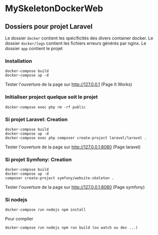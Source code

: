 # MySkeletonDockerWeb

## Dossiers pour projet Laravel
Le dossier ```docker``` contient les spécificités des divers container docker.
Le dossier ```docker/logs``` contient les fichiers erreurs générés par nginx.
Le dossier ```app``` contient le projet

### Installation
```
docker-compose build
docker-compose up -d
```
Tester l'ouverture de la page sur http://127.0.0.1 (Page It Works)


### Initialiser project quelque soit le projet

```
docker-compose exec php rm -rf public
```

### Si projet Laravel: Creation
```
docker-compose build
docker-compose up -d
docker-compose exec php composer create-project laravel/laravel .
```
Tester l'ouverture de la page sur http://127.0.0.1:8080 (Page laravel)

### Si projet Symfony: Creation
```
docker-compose build
docker-compose up -d
composer create-project symfony/website-skeleton .
```
Tester l'ouverture de la page sur http://127.0.0.1:8080 (Page symfony)


### Si nodejs
```
docker-compose run nodejs npm install
```
Pour compiler
```
docker-compose run nodejs npm run build (ou watch ou dev ...)
```